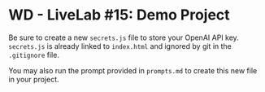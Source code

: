 # WD - LiveLab #15: Demo Project

Be sure to create a new `secrets.js` file to store your OpenAI API key. `secrets.js` is already linked to `index.html` and ignored by git in the `.gitignore` file.

You may also run the prompt provided in `prompts.md` to create this new file in your project.
